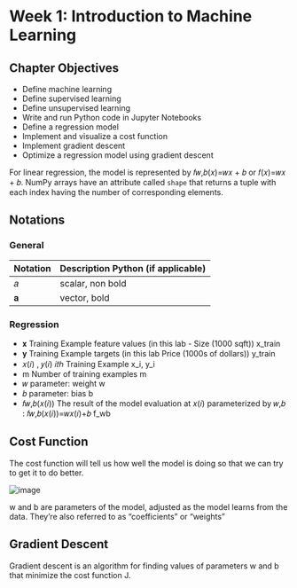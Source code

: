 # Week 1: Introduction to Machine Learning

## Chapter Objectives

- Define machine learning
- Define supervised learning
- Define unsupervised learning
- Write and run Python code in Jupyter Notebooks
- Define a regression model
- Implement and visualize a cost function
- Implement gradient descent
- Optimize a regression model using gradient descent

For linear regression, the model is represented by 𝑓𝑤,𝑏(𝑥)=𝑤𝑥 + 𝑏 	 or 𝑓(𝑥)=𝑤𝑥 + 𝑏.
NumPy arrays have an attribute called ```shape``` that returns a tuple with each index having the number of corresponding elements.

## Notations

### General
| Notation| Description	Python (if applicable) |
| ---------| -----------------------------------|
| 𝑎 | scalar, non bold	|
| 𝐚 |	vector, bold	|

### Regression		
- 𝐱 	Training Example feature values (in this lab - Size (1000 sqft))	x_train
- 𝐲 	Training Example targets (in this lab Price (1000s of dollars))	y_train
- 𝑥(𝑖) ,  𝑦(𝑖) 	 𝑖𝑡ℎ Training Example	x_i, y_i
- m	Number of training examples	m
- 𝑤 	parameter: weight	w
- 𝑏 	parameter: bias	b
- 𝑓𝑤,𝑏(𝑥(𝑖)) 	The result of the model evaluation at  𝑥(𝑖)  parameterized by  𝑤,𝑏 :  𝑓𝑤,𝑏(𝑥(𝑖))=𝑤𝑥(𝑖)+𝑏 	f_wb

## Cost Function

The cost function will tell us how well the model is doing so that we can try to get it to do better.

![image](https://user-images.githubusercontent.com/113103161/209154964-69601815-e54e-4887-a0f8-da489a85296f.png)

w and b are parameters of the model, adjusted as the model learns from the data. They’re also referred to as “coefficients” or “weights”

## Gradient Descent
Gradient descent is an algorithm for finding values of parameters w and b that minimize the cost function J.

